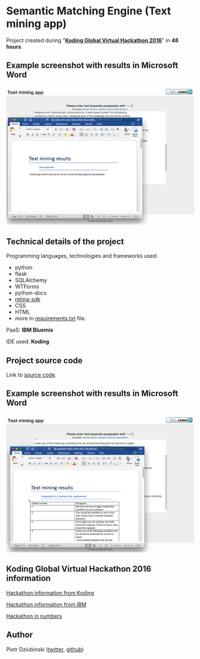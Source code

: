 # Semantic Matching Engine (Text mining app)
Project created during "**[Koding Global Virtual Hackathon 2016](https://www.koding.com/blog/2016/03/2016-2016-winners/)**" in **48 hours**.

## Example screenshot with results in Microsoft Word

![Example screenshot with results in Microsoft Word 1](images/1.png)

## Technical details of the project

Programming languages, technologies and frameworks used:

- python
- flask
- SQLAlchemy
- WTForms
- python-docx
- [retina-sdk](https://github.com/cortical-io/retina-sdk.py)
- CSS
- HTML
- more in [requirements.txt](https://github.com/pidziubinski/Semantic-Matching-Engine/blob/master/sme/requirements.txt) file.

PaaS: **IBM Bluemix**

IDE used: **Koding**

## Project source code

Link to [source code](https://github.com/pidziubinski/Semantic-Matching-Engine/tree/master/sme).

## Example screenshot with results in Microsoft Word

![Example screenshot with results in Microsoft Word 2](images/2.png)

## Koding Global Virtual Hackathon 2016 information

[Hackathon information from Koding](https://www.koding.com/hackathon)

[Hackathon information from IBM](https://www.ibm.com/blogs/bluemix/2015/12/koding-hackathon-2015/)

[Hackathon in numbers](https://www.koding.com/blog/2016/03/2016-2016-winners/)

## Author

Piotr Dziubinski ([twitter](https://twitter.com/pidziubinski), [github](https://github.com/pidziubinski))
